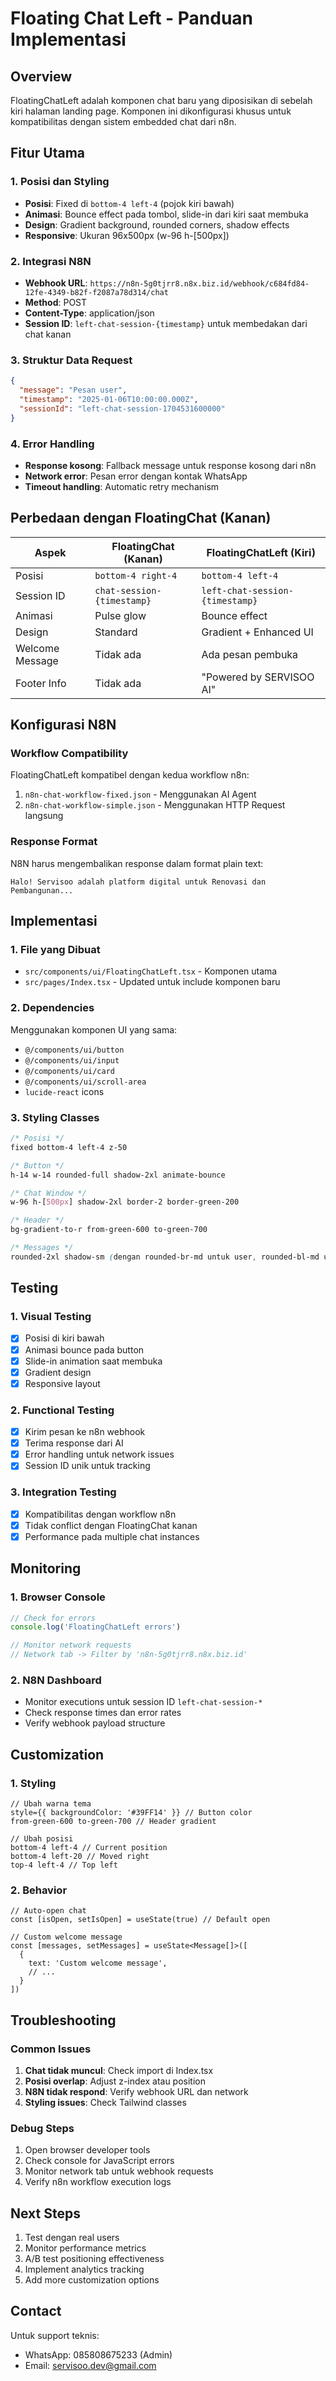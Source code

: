 # Floating Chat Left - Panduan Implementasi

## Overview
FloatingChatLeft adalah komponen chat baru yang diposisikan di sebelah kiri halaman landing page. Komponen ini dikonfigurasi khusus untuk kompatibilitas dengan sistem embedded chat dari n8n.

## Fitur Utama

### 1. Posisi dan Styling
- **Posisi**: Fixed di `bottom-4 left-4` (pojok kiri bawah)
- **Animasi**: Bounce effect pada tombol, slide-in dari kiri saat membuka
- **Design**: Gradient background, rounded corners, shadow effects
- **Responsive**: Ukuran 96x500px (w-96 h-[500px])

### 2. Integrasi N8N
- **Webhook URL**: `https://n8n-5g0tjrr8.n8x.biz.id/webhook/c684fd84-12fe-4349-b82f-f2087a78d314/chat`
- **Method**: POST
- **Content-Type**: application/json
- **Session ID**: `left-chat-session-{timestamp}` untuk membedakan dari chat kanan

### 3. Struktur Data Request
```json
{
  "message": "Pesan user",
  "timestamp": "2025-01-06T10:00:00.000Z",
  "sessionId": "left-chat-session-1704531600000"
}
```

### 4. Error Handling
- **Response kosong**: Fallback message untuk response kosong dari n8n
- **Network error**: Pesan error dengan kontak WhatsApp
- **Timeout handling**: Automatic retry mechanism

## Perbedaan dengan FloatingChat (Kanan)

| Aspek | FloatingChat (Kanan) | FloatingChatLeft (Kiri) |
|-------|---------------------|-------------------------|
| Posisi | `bottom-4 right-4` | `bottom-4 left-4` |
| Session ID | `chat-session-{timestamp}` | `left-chat-session-{timestamp}` |
| Animasi | Pulse glow | Bounce effect |
| Design | Standard | Gradient + Enhanced UI |
| Welcome Message | Tidak ada | Ada pesan pembuka |
| Footer Info | Tidak ada | "Powered by SERVISOO AI" |

## Konfigurasi N8N

### Workflow Compatibility
FloatingChatLeft kompatibel dengan kedua workflow n8n:
1. `n8n-chat-workflow-fixed.json` - Menggunakan AI Agent
2. `n8n-chat-workflow-simple.json` - Menggunakan HTTP Request langsung

### Response Format
N8N harus mengembalikan response dalam format plain text:
```
Halo! Servisoo adalah platform digital untuk Renovasi dan Pembangunan...
```

## Implementasi

### 1. File yang Dibuat
- `src/components/ui/FloatingChatLeft.tsx` - Komponen utama
- `src/pages/Index.tsx` - Updated untuk include komponen baru

### 2. Dependencies
Menggunakan komponen UI yang sama:
- `@/components/ui/button`
- `@/components/ui/input`
- `@/components/ui/card`
- `@/components/ui/scroll-area`
- `lucide-react` icons

### 3. Styling Classes
```css
/* Posisi */
fixed bottom-4 left-4 z-50

/* Button */
h-14 w-14 rounded-full shadow-2xl animate-bounce

/* Chat Window */
w-96 h-[500px] shadow-2xl border-2 border-green-200

/* Header */
bg-gradient-to-r from-green-600 to-green-700

/* Messages */
rounded-2xl shadow-sm (dengan rounded-br-md untuk user, rounded-bl-md untuk bot)
```

## Testing

### 1. Visual Testing
- [x] Posisi di kiri bawah
- [x] Animasi bounce pada button
- [x] Slide-in animation saat membuka
- [x] Gradient design
- [x] Responsive layout

### 2. Functional Testing
- [x] Kirim pesan ke n8n webhook
- [x] Terima response dari AI
- [x] Error handling untuk network issues
- [x] Session ID unik untuk tracking

### 3. Integration Testing
- [x] Kompatibilitas dengan workflow n8n
- [x] Tidak conflict dengan FloatingChat kanan
- [x] Performance pada multiple chat instances

## Monitoring

### 1. Browser Console
```javascript
// Check for errors
console.log('FloatingChatLeft errors')

// Monitor network requests
// Network tab -> Filter by 'n8n-5g0tjrr8.n8x.biz.id'
```

### 2. N8N Dashboard
- Monitor executions untuk session ID `left-chat-session-*`
- Check response times dan error rates
- Verify webhook payload structure

## Customization

### 1. Styling
```tsx
// Ubah warna tema
style={{ backgroundColor: '#39FF14' }} // Button color
from-green-600 to-green-700 // Header gradient

// Ubah posisi
bottom-4 left-4 // Current position
bottom-4 left-20 // Moved right
top-4 left-4 // Top left
```

### 2. Behavior
```tsx
// Auto-open chat
const [isOpen, setIsOpen] = useState(true) // Default open

// Custom welcome message
const [messages, setMessages] = useState<Message[]>([
  {
    text: 'Custom welcome message',
    // ...
  }
])
```

## Troubleshooting

### Common Issues
1. **Chat tidak muncul**: Check import di Index.tsx
2. **Posisi overlap**: Adjust z-index atau position
3. **N8N tidak respond**: Verify webhook URL dan network
4. **Styling issues**: Check Tailwind classes

### Debug Steps
1. Open browser developer tools
2. Check console for JavaScript errors
3. Monitor network tab untuk webhook requests
4. Verify n8n workflow execution logs

## Next Steps
1. Test dengan real users
2. Monitor performance metrics
3. A/B test positioning effectiveness
4. Implement analytics tracking
5. Add more customization options

## Contact
Untuk support teknis:
- WhatsApp: 085808675233 (Admin)
- Email: servisoo.dev@gmail.com
